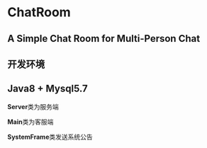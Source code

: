 # ChatRoom
   A Simple Chat Room for Multi-Person Chat
----

## 开发环境
   **Java8 + Mysql5.7**
----
**Server**类为服务端

**Main**类为客服端

**SystemFrame**类发送系统公告
